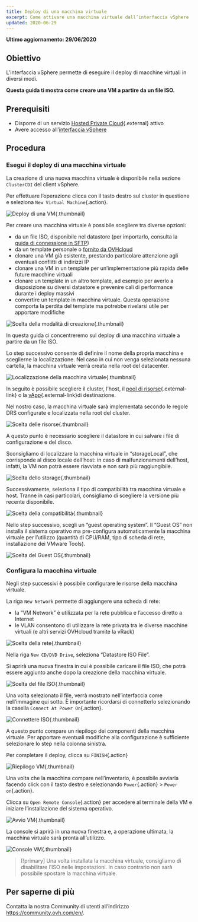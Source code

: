 ```yaml
---
title: Deploy di una macchina virtuale
excerpt: Come attivare una macchina virtuale dall’interfaccia vSphere
updated: 2020-06-29
---
```


**Ultimo aggiornamento: 29/06/2020**

## Obiettivo

L’interfaccia vSphere permette di eseguire il deploy di macchine virtuali in diversi modi. 

**Questa guida ti mostra come creare una VM a partire da un file ISO.**

## Prerequisiti

- Disporre di un servizio [Hosted Private Cloud](https://www.ovhcloud.com/it/enterprise/products/hosted-private-cloud/){.external} attivo
- Avere accesso all’[interfaccia vSphere](/pages/hosted_private_cloud/hosted_private_cloud_powered_by_vmware/vsphere_interface_connexion)

## Procedura

### Esegui il deploy di una macchina virtuale

La creazione di una nuova macchina virtuale è disponibile nella sezione `ClusterCDI` del client vSphere.

Per effettuare l’operazione clicca con il tasto destro sul cluster in questione e seleziona `New Virtual Machine`{.action}.

![Deploy di una VM](images/vm01.png){.thumbnail}

Per creare una macchina virtuale è possibile scegliere tra diverse opzioni:

- da un file ISO, disponibile nel datastore (per importarlo, consulta la [guida di connessione in SFTP](/pages/hosted_private_cloud/hosted_private_cloud_powered_by_vmware/sftp_connexion))
- da un template personale o [fornito da OVHcloud](/pages/hosted_private_cloud/hosted_private_cloud_powered_by_vmware/ovf_template)
- clonare una VM già esistente, prestando particolare attenzione agli eventuali conflitti di indirizzi IP
- clonare una VM in un template per un’implementazione più rapida delle future macchine virtuali
- clonare un template in un altro template, ad esempio per averlo a disposizione su diversi datastore e prevenire cali di performance durante i deploy massivi
- convertire un template in macchina virtuale. Questa operazione comporta la perdita del template ma potrebbe rivelarsi utile per apportare modifiche

![Scelta della modalità di creazione](images/vm02.png){.thumbnail}

In questa guida ci concentreremo sul deploy di una macchina virtuale a partire da un file ISO.

Lo step successivo consente di definire il nome della propria macchina e sceglierne la localizzazione. Nel caso in cui non venga selezionata nessuna cartella, la macchina virtuale verrà creata nella root del datacenter.

![Localizzazione della macchina virtuale](images/vm03.png){.thumbnail}

In seguito è possibile scegliere il cluster, l’host, il [pool di risorse](https://docs.vmware.com/en/VMware-vSphere/6.7/com.vmware.vsphere.resmgmt.doc/GUID-60077B40-66FF-4625-934A-641703ED7601.html){.external-link} o la [vApp](https://docs.vmware.com/en/VMware-vSphere/6.7/com.vmware.vsphere.vm_admin.doc/GUID-E6E9D2A9-D358-4996-9BC7-F8D9D9645290.html){.external-link}di destinazione.

Nel nostro caso, la macchina virtuale sarà implementata secondo le regole DRS configurate e localizzata nella root del cluster.

![Scelta delle risorse](images/vm04.png){.thumbnail}

A questo punto è necessario scegliere il datastore in cui salvare i file di configurazione e del disco.

Sconsigliamo di localizzare la macchina virtuale in “storageLocal”, che corrisponde al disco locale dell’host: in caso di malfunzionamenti dell’host, infatti, la VM non potrà essere riavviata e non sarà più raggiungibile.

![Scelta dello storage](images/vm05.png){.thumbnail}

Successivamente, seleziona il tipo di compatibilità tra macchina virtuale e host. Tranne in casi particolari, consigliamo di scegliere la versione più recente disponibile.

![Scelta della compatibilità](images/vm06.png){.thumbnail}

Nello step successivo, scegli un “guest operating system”. Il “Guest OS” non installa il sistema operativo ma pre-configura automaticamente la macchina virtuale per l’utilizzo (quantità di CPU/RAM, tipo di scheda di rete, installazione dei VMware Tools).

![Scelta del Guest OS](images/vm07.png){.thumbnail}

### Configura la macchina virtuale

Negli step successivi è possibile configurare le risorse della macchina virtuale.

La riga `New Network` permette di aggiungere una scheda di rete:

- la “VM Network” è utilizzata per la rete pubblica e l’accesso diretto a Internet
- le VLAN consentono di utilizzare la rete privata tra le diverse macchine virtuali (e altri servizi OVHcloud tramite la vRack)

![Scelta della rete](images/vm08.png){.thumbnail}

Nella riga `New CD/DVD Drive`, seleziona “Datastore ISO File”.

Si aprirà una nuova finestra in cui è possibile caricare il file ISO, che potrà essere aggiunto anche dopo la creazione della macchina virtuale.

![Scelta del file ISO](images/vm09.png){.thumbnail}

Una volta selezionato il file, verrà mostrato nell’interfaccia come nell’immagine qui sotto. È importante ricordarsi di connetterlo selezionando la casella `Connect At Power On`{.action}.

![Connettere ISO](images/vm10.png){.thumbnail}

A questo punto compare un riepilogo dei componenti della macchina virtuale. Per apportare eventuali modifiche alla configurazione è sufficiente selezionare lo step nella colonna sinistra.

Per completare il deploy, clicca su `FINISH`{.action}

![Riepilogo VM](images/vm11.png){.thumbnail}

Una volta che la macchina compare nell’inventario, è possibile avviarla facendo click con il tasto destro e selezionando `Power`{.action} > `Power on`{.action}. 

Clicca su `Open Remote Console`{.action} per accedere al terminale della VM e iniziare l’installazione del sistema operativo.

![Avvio VM](images/vm12.png){.thumbnail}

La console si aprirà in una nuova finestra e, a operazione ultimata, la macchina virtuale sarà pronta all’utilizzo.

![Console VM](images/vm13.png){.thumbnail}

> [!primary]
> Una volta installata la macchina virtuale, consigliamo di disabilitare l’ISO nelle impostazioni. In caso contrario non sarà possibile spostare la macchina virtuale.
>

## Per saperne di più

Contatta la nostra Community di utenti all’indirizzo <https://community.ovh.com/en/>.
